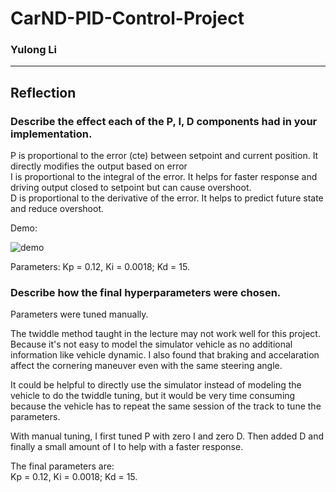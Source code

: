 # CarND-PID-Control-Project  

### Yulong Li  

---  

## Reflection  

### Describe the effect each of the P, I, D components had in your implementation.  

P is proportional to the error (cte) between setpoint and current position. It directly modifies the output based on error  
I is proportional to the integral of the error. It helps for faster response and driving output closed to setpoint but can cause overshoot.    
D is proportional to the derivative of the error. It helps to predict future state and reduce overshoot.  

Demo:  

![demo](https://github.com/yulongl/CarND-PID-Control-Project/blob/master/20180812_170648.gif)  

Parameters:
Kp = 0.12, Ki = 0.0018; Kd = 15.  
  
### Describe how the final hyperparameters were chosen.  

Parameters were tuned manually.  

The twiddle method taught in the lecture may not work well for this project. Because it's not easy to model the simulator vehicle as no additional information like vehicle dynamic. I also found that braking and accelaration affect the cornering maneuver even with the same steering angle.

It could be helpful to directly use the simulator instead of modeling the vehicle to do the twiddle tuning, but it would be very time consuming because the vehicle has to repeat the same session of the track to tune the parameters.  

With manual tuning, I first tuned P with zero I and zero D. Then added D and finally a small amount of I to help with a faster response.  

The final parameters are:  
Kp = 0.12, Ki = 0.0018; Kd = 15.  



